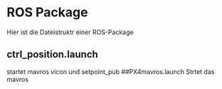 # ROS Package
Hier ist die Dateistruktr einer ROS-Package
## ctrl_position.launch
startet mavros vicon und setpoint_pub
##PX4mavros.launch
Strtet das mavros
